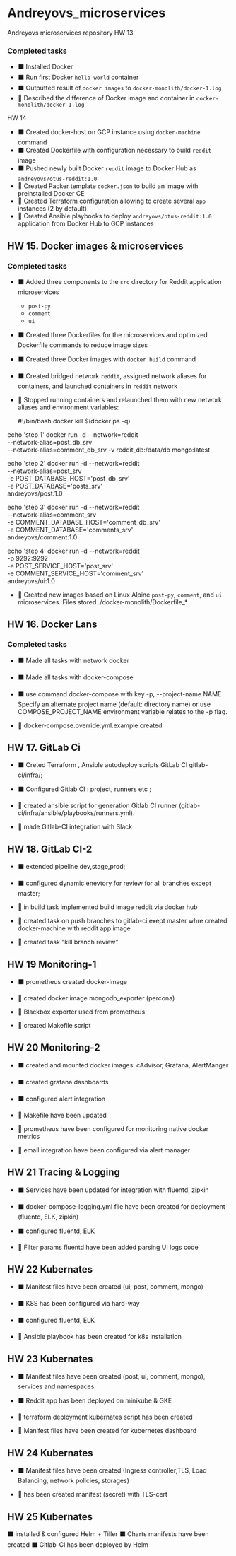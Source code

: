 # Andreyovs_microservices
Andreyovs microservices repository
HW 13
### Completed tasks

- :black_large_square: Installed Docker
- :black_large_square: Run first Docker `hello-world` container
- :black_large_square: Outputted result of `docker images` to `docker-monolith/docker-1.log`
- :large_orange_diamond: Described the difference of Docker image and container in `docker-monolith/docker-1.log`

HW 14

- :black_large_square: Created docker-host on GCP instance using `docker-machine` command
- :black_large_square: Created Dockerfile with configuration necessary to build `reddit` image
- :black_large_square: Pushed newly built Docker `reddit` image to Docker Hub as `andreyovs/otus-reddit:1.0`
- :large_orange_diamond: Created Packer template `docker.json` to build an image with preinstalled Docker CE
- :large_orange_diamond: Created Terraform configuration allowing to create several `app` instances (2 by default)
- :large_orange_diamond: Created Ansible playbooks to deploy `andreyovs/otus-reddit:1.0` application from Docker Hub to GCP instances

## HW 15. Docker images & microservices

### Completed tasks

- :black_large_square: Added three components to the `src` directory for Reddit application microservices
  - `post-py`
  - `comment`
  - `ui`
- :black_large_square: Created three Dockerfiles for the microservices and optimized Dockerfile commands to reduce image sizes
- :black_large_square: Created three Docker images with `docker build` command
- :black_large_square: Created bridged network `reddit`, assigned network aliases for containers, and launched containers in `reddit` network
- :large_orange_diamond: Stopped running containers and relaunched them with new network aliases and environment variables:

  #!/bin/bash
docker kill $(docker ps -q)

echo 'step 1'
docker run -d --network=reddit \
--network-alias=post_db_srv \
--network-alias=comment_db_srv -v reddit_db:/data/db mongo:latest

echo 'step 2'
docker run -d --network=reddit \
--network-alias=post_srv \
-e POST_DATABASE_HOST='post_db_srv' \
-e POST_DATABASE='posts_srv' \
andreyovs/post:1.0

echo 'step 3'
docker run -d --network=reddit \
--network-alias=comment_srv \
-e COMMENT_DATABASE_HOST='comment_db_srv' \
-e COMMENT_DATABASE='comments_srv' \
andreyovs/comment:1.0

echo 'step 4'
docker run -d --network=reddit \
-p 9292:9292 \
-e POST_SERVICE_HOST='post_srv' \
-e COMMENT_SERVICE_HOST='comment_srv' \
andreyovs/ui:1.0

- :large_orange_diamond: Created new images based on Linux Alpine  `post-py`, `comment`, and `ui` microservices. Files  stored ./docker-monolith/Dockerfile_*

## HW 16. Docker Lans

### Completed tasks

- :black_large_square: Made all tasks with network docker
- :black_large_square: Made all tasks with docker-compose

- :black_large_square: use command docker-compose with key -p, --project-name NAME Specify an alternate project name (default: directory name) or use  COMPOSE_PROJECT_NAME environment variable relates to the -p flag.
- :large_orange_diamond: docker-compose.override.yml.example created

## HW 17. GitLab Ci

- :black_large_square: Creted  Terraform , Ansible autodeploy scripts  GitLab CI gitlab-ci/infra/;
- :black_large_square: Configured Gitlab CI : project, runners etc ;

- :large_orange_diamond: created ansible script for generation Gitlab CI runner (gitlab-ci/infra/ansible/playbooks/runners.yml).
- :large_orange_diamond: made  Gitlab-CI integration with Slack

## HW 18. GitLab CI-2

- :black_large_square: extended pipeline dev,stage,prod;
- :black_large_square: configured dynamic enevtory for  review for all branches except master;


- :large_orange_diamond: in build task implemented build image reddit via docker hub
- :large_orange_diamond: created task on push branches to gitlab-ci exept master whre created docker-machine with reddit app image
- :large_orange_diamond: created task "kill branch review"

## HW 19 Monitoring-1

- :black_large_square: prometheus created docker-image


- :large_orange_diamond: created docker image mongodb_exporter (percona)
- :large_orange_diamond: Blackbox exporter used from prometheus
- :large_orange_diamond:  created Makefile script

## HW 20 Monitoring-2

- :black_large_square: created and mounted docker images: cAdvisor, Grafana, AlertManger
- :black_large_square:  created grafana dashboards
- :black_large_square:  configured alert integration

- :large_orange_diamond:  Makefile have been updated
- :large_orange_diamond: prometheus have been configured for monitoring native docker metrics
- :large_orange_diamond: email integration have been configured via alert manager

## HW 21 Tracing & Logging
- :black_large_square: Services have been updated for integration with fluentd, zipkin
- :black_large_square: docker-compose-logging.yml file have been created for deployment  (fluentd, ELK, zipkin)
- :black_large_square: configured fluentd, ELK


- :large_orange_diamond: Filter params  fluentd have been added parsing UI logs code

## HW 22 Kubernates
- :black_large_square: Manifest files have been created (ui, post, comment, mongo)
- :black_large_square: K8S  has been configured via hard-way
- :black_large_square: configured fluentd, ELK

- :large_orange_diamond: Ansible playbook has been created for k8s installation

## HW 23 Kubernates
- :black_large_square: Manifest files have been created (post, ui, comment, mongo), services and namespaces
- :black_large_square: Reddit app has been deployed on  minikube & GKE

- :large_orange_diamond: terraform deployment kubernates script has been created
- :large_orange_diamond: Manifest files have been created for kubernetes dashboard

## HW 24 Kubernates
- :black_large_square: Manifest files have been created (Ingress controller,TLS, Load Balancing, network policies, storages)

- :large_orange_diamond: has been created manifest (secret) with TLS-cert

## HW 25 Kubernates
 :black_large_square: installed & configured Helm + Tiller
 :black_large_square: Charts manifests have been created
 :black_large_square: Gitlab-CI has been deployed by Helm
